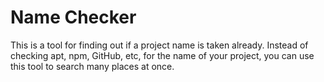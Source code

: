 # Name Checker
This is a tool for finding out if a project name is taken already. Instead of checking apt, npm, GitHub, etc, for the name of your project, you can use this tool to search many places at once.
